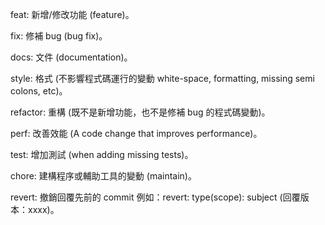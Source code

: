 feat: 新增/修改功能 (feature)。

fix: 修補 bug (bug fix)。

docs: 文件 (documentation)。

style: 格式 (不影響程式碼運行的變動 white-space, formatting, missing semi colons, etc)。

refactor: 重構 (既不是新增功能，也不是修補 bug 的程式碼變動)。

perf: 改善效能 (A code change that improves performance)。

test: 增加測試 (when adding missing tests)。

chore: 建構程序或輔助工具的變動 (maintain)。

revert: 撤銷回覆先前的 commit 例如：revert: type(scope): subject (回覆版本：xxxx)。
